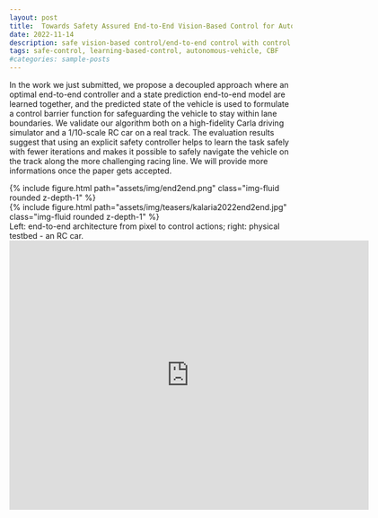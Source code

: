 ```yaml
---
layout: post
title:  Towards Safety Assured End-to-End Vision-Based Control for Autonomous Racing
date: 2022-11-14
description: safe vision-based control/end-to-end control with control barrier functions
tags: safe-control, learning-based-control, autonomous-vehicle, CBF
#categories: sample-posts
---
```

In the work we just submitted, we propose a decoupled approach where an optimal end-to-end controller and a state prediction end-to-end model are learned together, and the predicted state of the vehicle is used to formulate a control barrier function for safeguarding the vehicle to stay within lane boundaries. We validate our algorithm both on a high-fidelity Carla driving simulator and a 1/10-scale RC car on a real track. The evaluation results suggest that using an explicit safety controller helps to learn the task safely with fewer iterations and makes it possible to safely navigate the vehicle on the track along the more challenging racing line. We will provide more informations once the paper gets accepted.

<div class="row mt-3">
    <div class="col-sm mt-3 mt-md-0">
        {% include figure.html path="assets/img/end2end.png" class="img-fluid rounded z-depth-1" %}
    </div>
    <div class="col-sm mt-3 mt-md-0">
        {% include figure.html path="assets/img/teasers/kalaria2022end2end.jpg" class="img-fluid rounded z-depth-1" %}
    </div>
</div>
<div class="caption">
    Left: end-to-end architecture from pixel to control actions; right: physical testbed - an RC car.
</div>

<iframe
    width="640"
    height="480"
    src="https://www.youtube.com/embed/Ora8JCjprw8"
    frameborder="0"
    allow="autoplay; encrypted-media"
    allowfullscreen
>
</iframe>